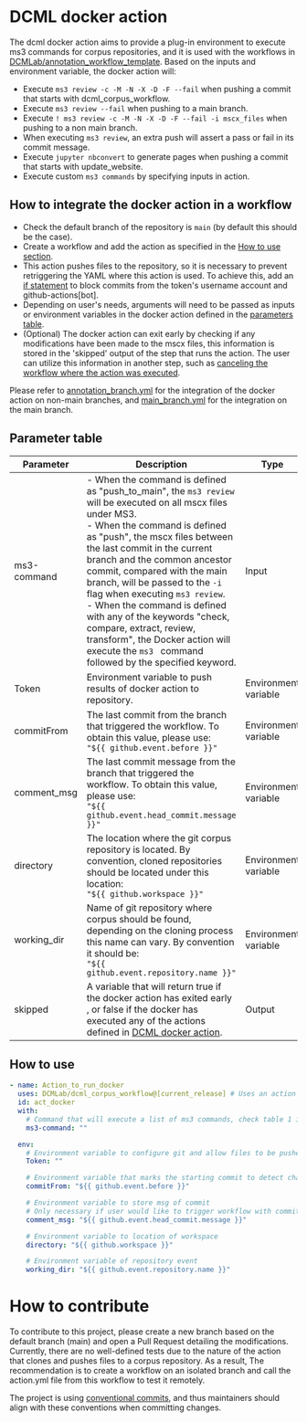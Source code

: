 #  DCML docker action

The dcml docker action aims to provide a plug-in environment to execute ms3 commands for corpus repositories, and it is used with the workflows in [DCMLab/annotation_workflow_template](https://github.com/DCMLab/annotation_workflow_template). Based on the inputs and environment variable, the docker action will:
* Execute ```ms3 review -c -M -N -X -D -F --fail``` when pushing a commit that starts with dcml_corpus_workflow.
* Execute ```ms3 review --fail``` when pushing to a main branch.
* Execute ```! ms3 review -c -M -N -X -D -F --fail -i mscx_files``` when pushing to a non main branch.
* When executing ```ms3 review```, an extra push will assert a pass or fail in its commit message.
* Execute ```jupyter nbconvert``` to generate pages when pushing a commit that starts with update_website. 
* Execute custom ```ms3 commands``` by specifying inputs in action.

## How to integrate the docker action in a workflow
* Check the default branch of the repository is ```main``` (by default this should be the case).
* Create a workflow and add the action as specified in the [How to use section](#how-to-use).
* This action pushes files to the repository, so it is necessary to prevent retriggering the YAML where this action is used. To achieve this, add an [if statement](https://github.com/DCMLab/annotation_workflow_template/blob/main/.github/workflows/annotation_branch.yml#L11C1-L12) to block commits from the token's username account and github-actions[bot].
* Depending on user's needs, arguments will need to be passed as inputs or environment variables in the docker action defined in the [parameters table](#parameter-table).
* (Optional) The docker action can exit early by checking if any modifications have been made to the mscx files, this information is stored in the 'skipped' output of the step that runs the action. The user can utilize this information in another step, such as [canceling the workflow where the action was executed](https://github.com/DCMLab/annotation_workflow_template/blob/workflow_update/.github/workflows/annotation_branch.yml#L35-L41C52).

Please refer to [annotation_branch.yml](https://github.com/DCMLab/annotation_workflow_template/blob/main/.github/workflows/annotation_branch.yml) for the integration of the docker action on non-main branches, and [main_branch.yml](https://github.com/DCMLab/annotation_workflow_template/blob/main/.github/workflows/main_branch.yml) for the integration on the main branch.

## Parameter table


Parameter          | Description          | Type |
| ------------- | ------------- |---|
| ms3-command| - When the command is defined as "push_to_main", the ```ms3 review``` will be executed on all mscx files under MS3.<br>- When the command is defined as "push", the mscx files between the last commit in the current branch and the common ancestor commit, compared with the main branch, will be passed to the ```-i``` flag when executing ```ms3 review```. <br> - When the command is defined with any of the keywords "check, compare, extract, review, transform", the Docker action will execute the ```ms3 ``` command followed by the specified keyword.|Input|
| Token|Environment variable to push results of docker action to repository.|Environment variable|
| commitFrom|The last commit from the branch that triggered the workflow. To obtain this value, please use: <br>```"${{ github.event.before }}" ```|Environment variable|
| comment_msg|The last commit message from the branch that triggered the workflow. To obtain this value, please use: <br>```"${{ github.event.head_commit.message }}"```|Environment variable|
| directory|The location where the git corpus repository is located. By convention, cloned repositories should be located under this location:<br> ```"${{ github.workspace }}"```|Environment variable|
| working_dir|Name of git repository where corpus should be found, depending on the cloning process this name can vary. By convention it should be:<br>```"${{ github.event.repository.name }}"```|Environment variable|
| skipped|A variable that will return true if the docker action has exited early , or false if the docker has executed any of the actions defined in [DCML docker action](#dcml-docker-action).|Output|


## How to use
```yml
- name: Action_to_run_docker
  uses: DCMLab/dcml_corpus_workflow@[current_release] # Uses an action in the root directory
  id: act_docker
  with:
    # Command that will execute a list of ms3 commands, check table 1 in marketplace to see available commands
    ms3-command: ""

  env:
    # Environment variable to configure git and allow files to be pushed
    Token: ""

    # Environment variable that marks the starting commit to detect changes
    commitFrom: "${{ github.event.before }}"

    # Environment variable to store msg of commit
    # Only necessary if user would like to trigger workflow with commit
    comment_msg: "${{ github.event.head_commit.message }}"

    # Environment variable to location of workspace
    directory: "${{ github.workspace }}"

    # Environment variable of repository event
    working_dir: "${{ github.event.repository.name }}"

```

# How to contribute
To contribute to this project, please create a new branch based on the default branch (main) and open a Pull Request detailing the modifications. Currently, there are no well-defined tests due to the nature of the action that clones and pushes files to a corpus repository. As a result, The recommendation is to create a workflow on an isolated branch and call the action.yml file from this workflow to test it remotely.

The project is using [conventional commits](https://www.conventionalcommits.org/en/v1.0.0-beta.2/), and thus maintainers should align with these conventions when committing changes.

